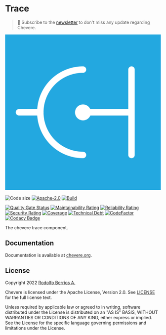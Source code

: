 # Trace

> 🔔 Subscribe to the [newsletter](https://newsletter.chevereto.com/subscription?f=gTmksA6763vPCG763763kYCOTgWu6Kx4BPohVDY97aHddrqis6B763cHay8dhtmMKlI6r3vUfGREZmSvDNNGj3MlrRJV7A) to don't miss any update regarding Chevere.

![Chevere](LOGO.svg)

![Code size](https://img.shields.io/github/languages/code-size/chevere/trace?style=flat-square) [![Apache-2.0](https://img.shields.io/github/license/chevere/trace?style=flat-square)](LICENSE) [![Build](https://img.shields.io/github/workflow/status/chevere/trace/Test?style=flat-square)](https://github.com/chevere/trace/actions)

[![Quality Gate Status](https://sonarcloud.io/api/project_badges/measure?project=chevere_trace&metric=alert_status)](https://sonarcloud.io/dashboard?id=chevere_trace) [![Maintainability Rating](https://sonarcloud.io/api/project_badges/measure?project=chevere_trace&metric=sqale_rating)](https://sonarcloud.io/dashboard?id=chevere_trace) [![Reliability Rating](https://sonarcloud.io/api/project_badges/measure?project=chevere_trace&metric=reliability_rating)](https://sonarcloud.io/dashboard?id=chevere_trace) [![Security Rating](https://sonarcloud.io/api/project_badges/measure?project=chevere_trace&metric=security_rating)](https://sonarcloud.io/dashboard?id=chevere_trace) [![Coverage](https://sonarcloud.io/api/project_badges/measure?project=chevere_trace&metric=coverage)](https://sonarcloud.io/dashboard?id=chevere_trace) [![Technical Debt](https://sonarcloud.io/api/project_badges/measure?project=chevere_trace&metric=sqale_index)](https://sonarcloud.io/dashboard?id=chevere_trace) [![CodeFactor](https://www.codefactor.io/repository/github/chevere/trace/badge)](https://www.codefactor.io/repository/github/chevere/trace) [![Codacy Badge](https://app.codacy.com/project/badge/Grade/450b19f8115e47cbab4bd8d3d8a4d629)](https://www.codacy.com/gh/chevere/trace/dashboard)

The chevere trace component.

## Documentation

Documentation is available at [chevere.org](https://chevere.org/).

## License

Copyright 2022 [Rodolfo Berrios A.](https://rodolfoberrios.com/)

Chevere is licensed under the Apache License, Version 2.0. See [LICENSE](LICENSE) for the full license text.

Unless required by applicable law or agreed to in writing, software distributed under the License is distributed on an "AS IS" BASIS, WITHOUT WARRANTIES OR CONDITIONS OF ANY KIND, either express or implied. See the License for the specific language governing permissions and limitations under the License.
